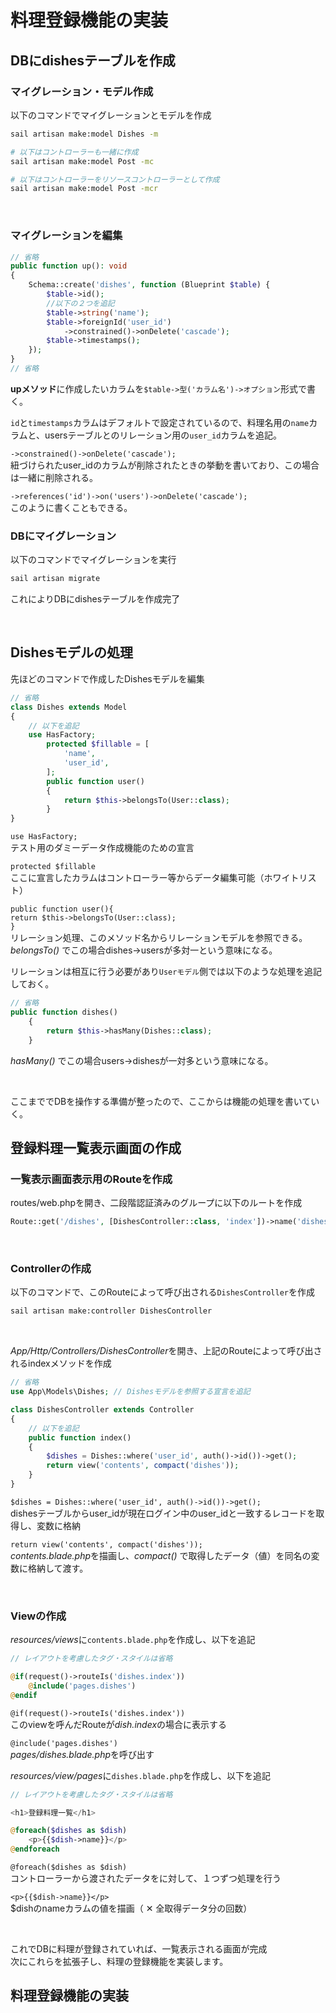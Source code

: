 # 料理登録機能の実装
## DBにdishesテーブルを作成

### マイグレーション・モデル作成

以下のコマンドでマイグレーションとモデルを作成
```bash
sail artisan make:model Dishes -m

# 以下はコントローラーも一緒に作成
sail artisan make:model Post -mc

# 以下はコントローラーをリソースコントローラーとして作成
sail artisan make:model Post -mcr
```
<br>

### マイグレーションを編集
```php
// 省略
public function up(): void
{
    Schema::create('dishes', function (Blueprint $table) {
        $table->id();
        //以下の２つを追記
        $table->string('name');
        $table->foreignId('user_id')
            ->constrained()->onDelete('cascade');
        $table->timestamps();
    });
}
// 省略
```
**upメソッド**に作成したいカラムを`$table->型('カラム名')->オプション`形式で書く。

`id`と`timestamps`カラムはデフォルトで設定されているので、料理名用の`name`カラムと、usersテーブルとのリレーション用の`user_id`カラムを追記。

`->constrained()->onDelete('cascade');`<br>紐づけられたuser_idのカラムが削除されたときの挙動を書いており、この場合は一緒に削除される。

`->references('id')->on('users')->onDelete('cascade');`<br>このように書くこともできる。

### DBにマイグレーション
以下のコマンドでマイグレーションを実行
```bash
sail artisan migrate
```
これによりDBにdishesテーブルを作成完了

<br>

## Dishesモデルの処理

先ほどのコマンドで作成したDishesモデルを編集
```php
// 省略
class Dishes extends Model
{
    // 以下を追記
    use HasFactory;
        protected $fillable = [
            'name',
            'user_id',
        ];
        public function user()
        {
            return $this->belongsTo(User::class);
        }
}
```
`use HasFactory;`<br>テスト用のダミーデータ作成機能のための宣言

`protected $fillable`<br>
ここに宣言したカラムはコントローラー等からデータ編集可能（ホワイトリスト）

`public function user(){`<br>
`return $this->belongsTo(User::class);`<br>
`}`<br>
リレーション処理、このメソッド名からリレーションモデルを参照できる。<br>
*belongsTo()* でこの場合dishes->usersが多対一という意味になる。

リレーションは相互に行う必要があり`Userモデル`側では以下のような処理を追記しておく。
```php
// 省略
public function dishes()
    {
        return $this->hasMany(Dishes::class);
    }
```
*hasMany()* でこの場合users->dishesが一対多という意味になる。

<br>

ここまででDBを操作する準備が整ったので、ここからは機能の処理を書いていく。

## 登録料理一覧表示画面の作成

### 一覧表示画面表示用のRouteを作成
routes/web.phpを開き、二段階認証済みのグループに以下のルートを作成
```php
Route::get('/dishes', [DishesController::class, 'index'])->name('dishes.index');
```
<br>

### Controllerの作成

以下のコマンドで、このRouteによって呼び出される`DishesController`を作成
```bash
sail artisan make:controller DishesController
```
<br>

*App/Http/Controllers/DishesController*を開き、上記のRouteによって呼び出されるindexメソッドを作成
```php
// 省略
use App\Models\Dishes; // Dishesモデルを参照する宣言を追記

class DishesController extends Controller
{
    // 以下を追記
    public function index()
    {
        $dishes = Dishes::where('user_id', auth()->id())->get();
        return view('contents', compact('dishes'));
    }
}
```
`$dishes = Dishes::where('user_id', auth()->id())->get();`<br>
dishesテーブルからuser_idが現在ログイン中のuser_idと一致するレコードを取得し、変数に格納

`return view('contents', compact('dishes'));`<br>
*contents.blade.php*を描画し、*compact()* で取得したデータ（値）を同名の変数に格納して渡す。

<br>

### Viewの作成
*resources/views*に`contents.blade.php`を作成し、以下を追記
```php
// レイアウトを考慮したタグ・スタイルは省略

@if(request()->routeIs('dishes.index'))
    @include('pages.dishes')
@endif
```
`@if(request()->routeIs('dishes.index'))`<br>
このviewを呼んだRouteが*dish.index*の場合に表示する

`@include('pages.dishes')`<br>
*pages/dishes.blade.php*を呼び出す

*resources/view/pages*に`dishes.blade.php`を作成し、以下を追記
```php
// レイアウトを考慮したタグ・スタイルは省略

<h1>登録料理一覧</h1>

@foreach($dishes as $dish)
    <p>{{$dish->name}}</p>
@endforeach
```
`@foreach($dishes as $dish)`<br>
コントローラーから渡されたデータをに対して、１つずつ処理を行う

`<p>{{$dish->name}}</p>`<br>
$dishのnameカラムの値を描画（ ✕ 全取得データ分の回数）

<br>

これでDBに料理が登録されていれば、一覧表示される画面が完成<br>
次にこれらを拡張子し、料理の登録機能を実装します。

## 料理登録機能の実装
